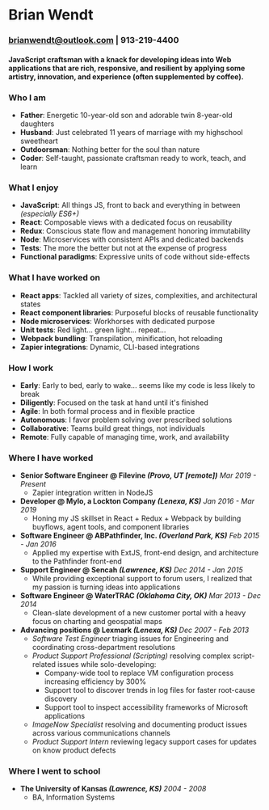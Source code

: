# Brian Wendt
### brianwendt@outlook.com | 913-219-4400

#### JavaScript craftsman with a knack for developing ideas into Web applications that are rich, responsive, and resilient by applying some artistry, innovation, and experience (often supplemented by coffee).

### Who I am

- **Father**: Energetic 10-year-old son and adorable twin 8-year-old daughters
- **Husband**: Just celebrated 11 years of marriage with my highschool sweetheart
- **Outdoorsman**: Nothing better for the soul than nature
- **Coder**: Self-taught, passionate craftsman ready to work, teach, and learn

### What I enjoy

- **JavaScript**: All things JS, front to back and everything in between *(especially ES6+)*
- **React**: Composable views with a dedicated focus on reusability
- **Redux**: Conscious state flow and management honoring immutability
- **Node**: Microservices with consistent APIs and dedicated backends
- **Tests**: The more the better but not at the expense of progress
- **Functional paradigms**: Expressive units of code without side-effects

### What I have worked on

- **React apps**: Tackled all variety of sizes, complexities, and architectural states
- **React component libraries**: Purposeful blocks of reusable functionality
- **Node microservices**: Workhorses with dedicated purpose
- **Unit tests**: Red light... green light... repeat...
- **Webpack bundling**: Transpilation,  minification, hot reloading
- **Zapier integrations**: Dynamic, CLI-based integrations

### How I work

- **Early**: Early to bed, early to wake... seems like my code is less likely to break
- **Diligently**: Focused on the task at hand until it's finished
- **Agile**: In both formal process and in flexible practice
- **Autonomous**: I favor problem solving over prescribed solutions
- **Collaborative**: Teams build great things, not individuals
- **Remote**: Fully capable of managing time, work, and availability

### Where I have worked

- **Senior Software Engineer @ Filevine _(Provo, UT [remote])_** *Mar 2019 - Present*
  - Zapier integration written in NodeJS
- **Developer @ Mylo, a Lockton Company _(Lenexa, KS)_** *Jan 2016 - Mar 2019*
  - Honing my JS skillset in React + Redux + Webpack by building buyflows, agent tools, and component libraries
- **Software Engineer @ ABPathfinder, Inc. _(Overland Park, KS)_** *Feb 2015 - Jan 2016*
  - Applied my expertise with ExtJS, front-end design, and architecture to the Pathfinder front-end
- **Support Engineer @ Sencah _(Lawrence, KS)_** *Dec 2014 - Jan 2015*
  - While providing exceptional support to forum users, I realized that my passion is turning ideas into applications
- **Software Engineer @ WaterTRAC _(Oklahoma City, OK)_** *Mar 2013 - Dec 2014*
  - Clean-slate development of a new customer portal with a heavy focus on charting and geospatial maps
- **Advancing positions @ Lexmark _(Lenexa, KS)_** *Dec 2007 - Feb 2013*
  - *Software Test Engineer* triaging issues for Engineering and coordinating cross-department resolutions
  - *Product Support Professional (Scripting)* resolving complex script-related issues while solo-developing:
    - Company-wide tool to replace VM configuration process increasing efficiency by 300%
    - Support tool to discover trends in log files for faster root-cause discovery
    - Support tool to inspect accessibility frameworks of Microsoft applications
  - *ImageNow Specialist* resolving and documenting product issues across various communications channels
  - *Product Support Intern* reviewing legacy support cases for updates on know product defects

### Where I went to school

- **The University of Kansas _(Lawrence, KS)_** *2004 - 2008*
  - BA, Information Systems
